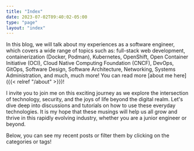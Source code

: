 ```yaml
---
title: "Index"
date: 2023-07-02T09:40:02-05:00
type: "page"
layout: "index"
---
```


In this blog, we will talk about my experiences as a software
engineer, which covers a wide range of topics such as: full-stack
web development, containerization (Docker, Podman),
Kubernetes, OpenShift, Open Container Initiative (OCI), Cloud Native Computing
Foundation (CNCF), DevOps, GitOps, Software Design, Software Architecture,
Networking, Systems Administration, and much, much more! You can read more
[about me here]({{< relref "/about" >}})!

I invite you to join me on this exciting journey as we explore the
intersection of technology, security, and the joys of life beyond
the digital realm. Let's dive deep into discussions and tutorials
on how to use these everyday technologies. It is my hope that these
musings will help us all grow and thrive in this rapidly
evolving industry, whether you are a junior engineer or beyond.

Below, you can see my recent posts or filter them by clicking on the categories
or tags!
